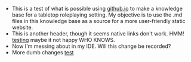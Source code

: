 - This is a test of what is possible using [github.io](https://www.github.io) to make a knowledge base for a tabletop roleplaying setting. My objective is to use the .md files in this knowledge base as a source for a more user-friendly static website.
- This is another header, though it seems native links don't work. HMM! [testing](./pages/Test-Page.md) maybe it not happy WHO KNOWS.
- Now I'm messing about in my IDE. Will this change be recorded?
- More dumb changes [test](./pages/contents.md)